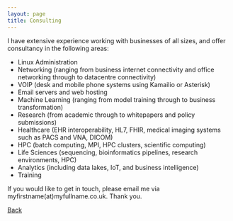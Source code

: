 ```yaml
---
layout: page
title: Consulting
---
```

<style>article {max-width: 800px;}</style>
I have extensive experience working with businesses of all sizes, and offer consultancy in the following areas:
- Linux Administration
- Networking (ranging from business internet connectivity and office networking through to datacentre connectivity)
- VOIP (desk and mobile phone systems using Kamailio or Asterisk)
- Email servers and web hosting
- Machine Learning (ranging from model training through to business transformation)
- Research (from academic through to whitepapers and policy submissions)
- Healthcare (EHR interoperability, HL7, FHIR, medical imaging systems such as PACS and VNA, DICOM)
- HPC (batch computing, MPI, HPC clusters, scientific computing)
- Life Sciences (sequencing, bioinformatics pipelines, research environments, HPC)
- Analytics (including data lakes, IoT, and business intelligence)
- Training

If you would like to get in touch, please email me via myfirstname(at)myfullname.co.uk. Thank you.
<div class="back">
	<a href="/">Back</a>
</div>
